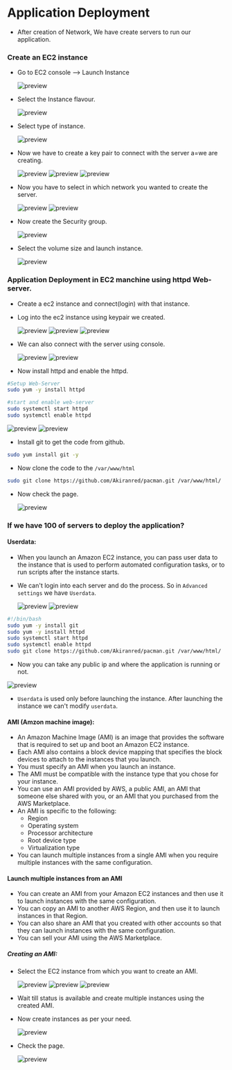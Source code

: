 # Application Deployment
* After creation of Network, We have create servers to run our application.

### Create an EC2 instance
* Go to EC2 console --> Launch Instance
  
  ![preview](images/AWS20.png)

* Select the Instance flavour.
  
  ![preview](images/AWS21.png)

* Select type of instance.
  
  ![preview](images/AWS22.png)

* Now we have to create a key pair to connect with the server a=we are creating.
  
  ![preview](images/AWS23.png)
  ![preview](images/AWS24.png)
  ![preview](images/AWS25.png)

* Now you have to select in which network you wanted to create the server.
  
  ![preview](images/AWS26.png)
  ![preview](images/AWS27.png)

* Now create the Security group.
  
  ![preview](images/AWS28.png)

* Select the volume size and launch instance.
  
  ![preview](images/AWS29.png)

### Application Deployment in EC2 manchine using httpd Web-server.

* Create a ec2 instance and connect(login) with that instance.
* Log into the ec2 instance using keypair we created.
  
  ![preview](images/AWS30.png)
  ![preview](images/AWS31.png)
  ![preview](images/AWS32.png)

* We can also connect with the server using console.
  
  ![preview](images/AWS33.png)
  ![preview](images/AWS34.png)

* Now install httpd and enable the httpd.
```bash
#Setup Web-Server
sudo yum -y install httpd

#start and enable web-server
sudo systemctl start httpd
sudo systemctl enable httpd
```
![preview](images/AWS36.png)
![preview](images/AWS35.png)

* Install git to get the code from github.
  
```bash
sudo yum install git -y
```
* Now clone the code to the `/var/www/html`

```bash
sudo git clone https://github.com/Akiranred/pacman.git /var/www/html/
```
* Now check the page.

  ![preview](images/AWS40.png) 

### If we have 100 of servers to deploy the application?
#### Userdata:
* When you launch an Amazon EC2 instance, you can pass user data to the instance that is used to perform automated configuration tasks, or to run scripts after the instance starts.
* We can't login into each server and do the process. So in `Advanced settings` we have `Userdata`.
  
  ![preview](images/AWS41.png)
  ![preview](images/AWS42.png)

```bash
#!/bin/bash
sudo yum -y install git
sudo yum -y install httpd
sudo systemctl start httpd
sudo systemctl enable httpd
sudo git clone https://github.com/Akiranred/pacman.git /var/www/html/

```
* Now you can take any public ip and where the application is running or not.
  
![preview](images/AWS43.png)

* `Userdata` is used only before launching the instance. After launching the instance we can't modify `userdata`.

#### AMI (Amzon machine image):
* An Amazon Machine Image (AMI) is an image that provides the software that is required to set up and boot an Amazon EC2 instance. 
* Each AMI also contains a block device mapping that specifies the block devices to attach to the instances that you launch. 
* You must specify an AMI when you launch an instance.
* The AMI must be compatible with the instance type that you chose for your instance. 
* You can use an AMI provided by AWS, a public AMI, an AMI that someone else shared with you, or an AMI that you purchased from the AWS Marketplace.
* An AMI is specific to the following:
    * Region
    * Operating system
    * Processor architecture
    * Root device type
    * Virtualization type
* You can launch multiple instances from a single AMI when you require multiple instances with the same configuration.
#### Launch multiple instances from an AMI
* You can create an AMI from your Amazon EC2 instances and then use it to launch instances with the same configuration.
* You can copy an AMI to another AWS Region, and then use it to launch instances in that Region.
* You can also share an AMI that you created with other accounts so that they can launch instances with the same configuration.
* You can sell your AMI using the AWS Marketplace.

##### Creating an AMI:
* Select the EC2 instance from which you want to create an AMI.
  
  ![preview](images/AWS44.png)
  ![preview](images/AWS45.png)
  ![preview](images/AWS46.png)

* Wait till status is available and create multiple instances using the created AMI.
* Now create instances as per your need.
  
  ![preview](images/AWS47.png)

* Check the page.
  
  ![preview](images/AWS48.png)
  
